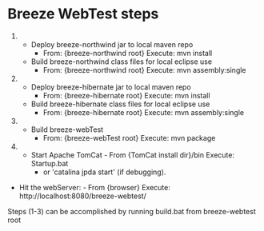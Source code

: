 # Breeze WebTest steps

   1) - Deploy breeze-northwind jar to local maven repo
        - From: {breeze-northwind root} Execute: mvn install
      - Build breeze-northwind class files for local eclipse use
        -  From: {breeze-northwind root} Execute: mvn assembly:single
  
   2) - Deploy breeze-hibernate jar to local maven repo 
        - From: {breeze-hibernate root} Execute: mvn install
      - Build breeze-hibernate class files for local eclipse use
        -  From: {breeze-hibernate root} Execute: mvn assembly:single
       
   3) - Build breeze-webTest 
        - From: {breeze-webTest root} Execute: mvn package  
       
   4) -  Start Apache TomCat 
     - From {TomCat install dir}/bin  Execute: Startup.bat
         - or 'catalina jpda start' (if debugging). 															

   -  Hit the webServer:
     - From {browser} Execute: http://localhost:8080/breeze-webtest/
     

Steps (1-3) can be accomplished by running build.bat from breeze-webtest root  